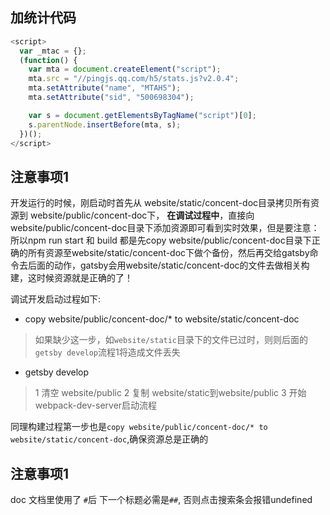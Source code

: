 
## 加统计代码
```js
<script>
  var _mtac = {};
  (function() {
    var mta = document.createElement("script");
    mta.src = "//pingjs.qq.com/h5/stats.js?v2.0.4";
    mta.setAttribute("name", "MTAH5");
    mta.setAttribute("sid", "500698304");

    var s = document.getElementsByTagName("script")[0];
    s.parentNode.insertBefore(mta, s);
  })();
</script>
```


## 注意事项1
开发运行的时候，刚启动时首先从 website/static/concent-doc目录拷贝所有资源到 website/public/concent-doc下，
**在调试过程中**，直接向website/public/concent-doc目录下添加资源即可看到实时效果，但是要注意：
所以npm run start 和 build 都是先copy website/public/concent-doc目录下正确的所有资源至website/static/concent-doc下做个备份，然后再交给gatsby命令去后面的动作，gatsby会用website/static/concent-doc的文件去做相关构建，这时候资源就是正确的了！

调试开发启动过程如下:
- copy website/public/concent-doc/* to website/static/concent-doc
> 如果缺少这一步，如`website/static`目录下的文件已过时，则则后面的`getsby develop`流程1将造成文件丢失
- getsby develop
> 1 清空 website/public
> 2 复制 website/static到website/public
> 3 开始webpack-dev-server启动流程

同理构建过程第一步也是`copy website/public/concent-doc/* to website/static/concent-doc`,确保资源总是正确的


## 注意事项1

doc 文档里使用了 `#`后 下一个标题必需是`##`, 否则点击搜索条会报错undefined
